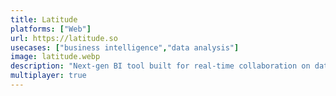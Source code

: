```yaml
---
title: Latitude
platforms: ["Web"]
url: https://latitude.so
usecases: ["business intelligence","data analysis"]
image: latitude.webp
description: "Next-gen BI tool built for real-time collaboration on data analysis and exploration"
multiplayer: true
---
```

